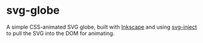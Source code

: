 # svg-globe
A simple CSS-animated SVG globe, built with [Inkscape](https://inkscape.org/) and using [svg-inject](https://github.com/iconfu/svg-inject) to pull the SVG into the DOM for animating.
